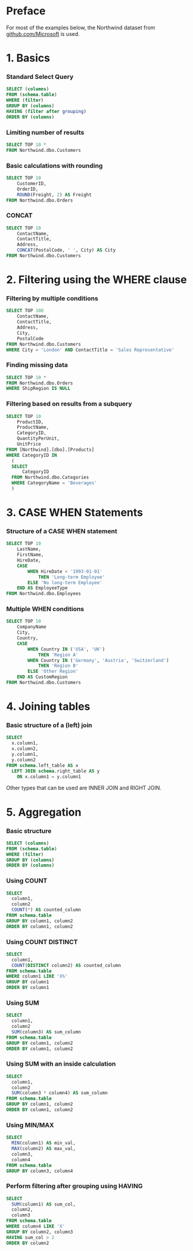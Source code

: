 
# Preface

For most of the examples below, the Northwind dataset from [github.com/Microsoft](https://github.com/Microsoft/sql-server-samples/tree/master/samples/databases/northwind-pubs) is used.

# 1. Basics

### Standard Select Query

```sql
SELECT (columns)
FROM (schema.table)
WHERE (filter)
GROUP BY (columns)
HAVING (filter after grouping)
ORDER BY (columns)
```

### Limiting number of results

```sql
SELECT TOP 10 *
FROM Northwind.dbo.Customers
```

### Basic calculations with rounding

```sql
SELECT TOP 10
	CustomerID,
	OrderID,
	ROUND(Freight, 2) AS Freight
FROM Northwind.dbo.Orders
```

### CONCAT

```sql
SELECT TOP 10
	ContactName,
	ContactTitle,
	Address,
	CONCAT(PostalCode, ' ', City) AS City
FROM Northwind.dbo.Customers
```

# 2. Filtering using the WHERE clause

### Filtering by multiple conditions

```sql
SELECT TOP 100
	ContactName,
	ContactTitle,
	Address,
	City,
	PostalCode
FROM Northwind.dbo.Customers
WHERE City = 'London' AND ContactTitle = 'Sales Representative'
```
### Finding missing data

```sql
SELECT TOP 10 *
FROM Northwind.dbo.Orders
WHERE ShipRegion IS NULL
```

### Filtering based on results from a subquery

```sql
SELECT TOP 10
	ProductID,
	ProductName,
	CategoryID,
	QuantityPerUnit,
	UnitPrice
FROM [Northwind].[dbo].[Products]
WHERE CategoryID IN
  (
  SELECT 
	  CategoryID
  FROM Northwind.dbo.Categories
  WHERE CategoryName = 'Beverages'
  )
```

# 3. CASE WHEN Statements

### Structure of a CASE WHEN statement

```sql
SELECT TOP 10
	LastName,
	FirstName,
	HireDate,
	CASE
		WHEN HireDate < '1993-01-01'
			THEN 'Long-term Employee'
		ELSE 'No long-term Employee'
	END AS EmployeeType
FROM Northwind.dbo.Employees
```

### Multiple WHEN conditions

```sql
SELECT TOP 10
	CompanyName
	City,
	Country,
	CASE 
		WHEN Country IN ('USA', 'UK')
			THEN 'Region A'
		WHEN Country IN ('Germany', 'Austria', 'Switzerland')
			THEN 'Region B'
		ELSE 'Other Region'
	END AS CustomRegion
FROM Northwind.dbo.Customers
```

# 4. Joining tables

### Basic structure of a (left) join

```sql
SELECT 
  x.column1,
  x.column2,
  y.column1,
  y.column2
FROM schema.left_table AS x
  LEFT JOIN schema.right_table AS y
    ON x.column1 = y.column1
```

Other types that can be used are INNER JOIN and RIGHT JOIN. 


# 5. Aggregation

### Basic structure

```sql
SELECT (columns)
FROM (schema.table)
WHERE (filter)
GROUP BY (columns)
ORDER BY (columns)
```

### Using COUNT

```sql
SELECT
  column1,
  column2
  COUNT(*) AS counted_column
FROM schema.table
GROUP BY column1, column2
ORDER BY column1, column2
```


### Using COUNT DISTINCT

```sql
SELECT
  column1,
  COUNT(DISTINCT column2) AS counted_column
FROM schema.table
WHERE column1 LIKE 'X%'
GROUP BY column1
ORDER BY column1
```

### Using SUM

```sql
SELECT
  column1,
  column2
  SUM(column3) AS sum_column
FROM schema.table
GROUP BY column1, column2
ORDER BY column1, column2
```

### Using SUM with an inside calculation

```sql
SELECT
  column1,
  column2
  SUM(column3 * column4) AS sum_column
FROM schema.table
GROUP BY column1, column2
ORDER BY column1, column2
```

### Using MIN/MAX

```sql
SELECT
  MIN(column1) AS min_val,
  MAX(column2) AS max_val,
  column3,
  column4
FROM schema.table
GROUP BY column3, column4
```

### Perform filtering after grouping using HAVING

```sql
SELECT
  SUM(column1) AS sum_col,
  column2,
  column3
FROM schema.table
WHERE column4 LIKE 'X'
GROUP BY column2, column3
HAVING sum_col > 2
ORDER BY column2
```





